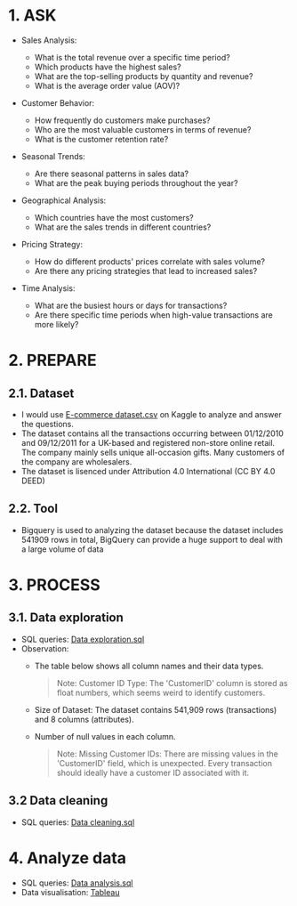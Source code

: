 # 1. ASK 
- Sales Analysis:

  - What is the total revenue over a specific time period?
  - Which products have the highest sales?
  - What are the top-selling products by quantity and revenue?
  - What is the average order value (AOV)?

- Customer Behavior:

  - How frequently do customers make purchases?
  - Who are the most valuable customers in terms of revenue?
  - What is the customer retention rate?

- Seasonal Trends:

  - Are there seasonal patterns in sales data?
  - What are the peak buying periods throughout the year?

- Geographical Analysis:

  - Which countries have the most customers?
  - What are the sales trends in different countries?

- Pricing Strategy:

  - How do different products' prices correlate with sales volume?
  - Are there any pricing strategies that lead to increased sales?

- Time Analysis:

  - What are the busiest hours or days for transactions?
  - Are there specific time periods when high-value transactions are more likely?
# 2. PREPARE

## 2.1. Dataset

- I would use [E-commerce dataset.csv](https://www.kaggle.com/datasets/aliessamali/ecommerce/) on Kaggle to analyze and answer the questions.
- The dataset contains all the transactions occurring between 01/12/2010 and 09/12/2011 for a UK-based and registered non-store online retail. The company mainly sells unique all-occasion gifts. Many customers of the company are wholesalers.
- The dataset is lisenced under Attribution 4.0 International (CC BY 4.0 DEED)

## 2.2. Tool

- Bigquery is used to analyzing the dataset because the dataset includes 541909 rows in total, BigQuery can provide a huge support to deal with a large volume of data

# 3. PROCESS 
## 3.1. Data exploration
- SQL queries: [Data exploration.sql](https://github.com/Thanhthuynguyen30/E-commerce-project-/blob/d26f30c4f1c4dab6dbbaff27de94f9e7c03d8adb/Data%20exploration.sql)
- Observation:
  - The table below shows all column names and their data types. 

    > Note: Customer ID Type: The 'CustomerID' column is stored as float numbers, which seems weird to identify customers.
  - Size of Dataset: The dataset contains 541,909 rows (transactions) and 8 columns (attributes).
  - Number of null values in each column.
    > Note: Missing Customer IDs: There are missing values in the 'CustomerID' field, which is unexpected. Every transaction should ideally have a customer ID associated with it.
## 3.2 Data cleaning 
- SQL queries: [Data cleaning.sql](https://github.com/Thanhthuynguyen30/E-commerce-project-/blob/84f05202c7637ba44f43413bea368ed262e5709e/Data%20cleaning.sql)
# 4. Analyze data 
- SQL queries: [Data analysis.sql](https://github.com/Thanhthuynguyen30/E-commerce-project-/blob/9af48b67e53cb6beb94eadd4199af510c019f999/Data%20analysis.sql)
- Data visualisation: [Tableau](https://public.tableau.com/app/profile/thanh.thuy.nguyen/viz/E-commerceBusinessProject/Dashboard1)
